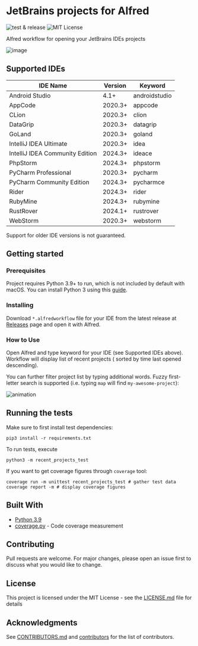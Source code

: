 # JetBrains projects for Alfred

![test & release](https://github.com/artemy/alfred-jetbrains-projects/workflows/test%20&%20release/badge.svg)
![MIT License](https://img.shields.io/github/license/artemy/alfred-jetbrains-projects)

Alfred workflow for opening your JetBrains IDEs projects

![image](.readme/images/screenshot.png)

## Supported IDEs

| IDE Name                        | Version | Keyword       |
|---------------------------------|---------|---------------|
| Android Studio                  | 4.1+    | androidstudio |
| AppCode                         | 2020.3+ | appcode       |
| CLion                           | 2020.3+ | clion         |
| DataGrip                        | 2020.3+ | datagrip      |
| GoLand                          | 2020.3+ | goland        |
| IntelliJ IDEA Ultimate          | 2020.3+ | idea          |
| IntelliJ IDEA Community Edition | 2024.3+ | ideace        |
| PhpStorm                        | 2024.3+ | phpstorm      |
| PyCharm Professional            | 2020.3+ | pycharm       |
| PyCharm Community Edition       | 2024.3+ | pycharmce     |
| Rider                           | 2024.3+ | rider         |
| RubyMine                        | 2024.3+ | rubymine      |
| RustRover                       | 2024.1+ | rustrover     |
| WebStorm                        | 2020.3+ | webstorm      |

Support for older IDE versions is not guaranteed.

## Getting started

### Prerequisites

Project requires Python 3.9+ to run, which is not included by default with macOS. You can install Python 3 using
this [guide](https://docs.python-guide.org/starting/install3/osx/).

### Installing

Download `*.alfredworkflow` file for your IDE from the latest release
at [Releases](https://github.com/artemy/alfred-jetbrains-projects/releases) page and open it with Alfred.

### How to Use

Open Alfred and type keyword for your IDE (see Supported IDEs above). Workflow will display list of recent projects (
sorted by time last opened descending).

You can further filter project list by typing additional words. Fuzzy first-letter search is supported (i.e.
typing `map` will find `my-awesome-project`):

![animation](.readme/images/animation.gif)

## Running the tests

Make sure to first install test dependencies:

```shell
pip3 install -r requirements.txt
```

To run tests, execute

```shell
python3 -m recent_projects_test
```

If you want to get coverage figures through `coverage` tool:

```shell
coverage run -m unittest recent_projects_test # gather test data
coverage report -m # display coverage figures
```

## Built With

* [Python 3.9](https://docs.python.org/3.9/)
* [coverage.py](https://coverage.readthedocs.io/) - Code coverage measurement

## Contributing

Pull requests are welcome. For major changes, please open an issue first to discuss what you would like to change.

## License

This project is licensed under the MIT License - see the [LICENSE.md](LICENSE.md) file for details

## Acknowledgments

See [CONTRIBUTORS.md](CONTRIBUTORS.md)
and [contributors](https://github.com/artemy/alfred-jetbrains-projects/contributors) for the list of contributors.
